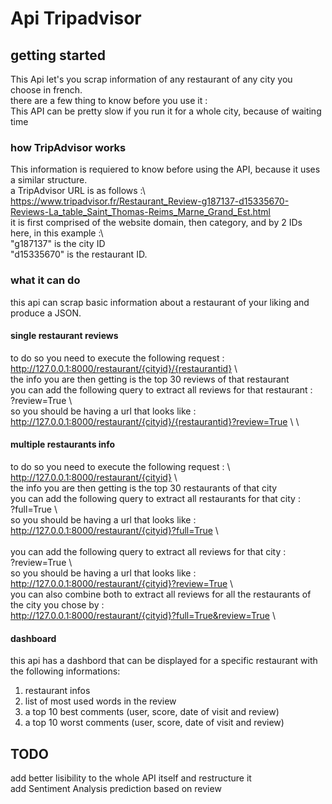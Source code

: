 # Api Tripadvisor

## getting started
This Api let's you scrap information of any restaurant of any city you choose in french.\
there are a few thing to know before you use it :\
This API can be pretty slow if you run it for a whole city, because of waiting time

### how TripAdvisor works
This information is requiered to know before using the API, because it uses a similar structure.\
a TripAdvisor URL is as follows :\ \
https://www.tripadvisor.fr/Restaurant_Review-g187137-d15335670-Reviews-La_table_Saint_Thomas-Reims_Marne_Grand_Est.html \
it is first comprised of the website domain, then category, and by 2 IDs\
here, in this example :\ \
"g187137" is the city ID\
"d15335670" is the restaurant ID.

### what it can do
this api can scrap basic information about a restaurant of your liking and produce a JSON.

#### single restaurant reviews
to do so you need to execute the following request : \
http://127.0.0.1:8000/restaurant/{cityid}/{restaurantid} \ \
the info you are then getting is the top 30 reviews of that restaurant\
you can add the following query to extract all reviews for that restaurant :\
    ?review=True \ \
so you should be having a url that looks like : \
    http://127.0.0.1:8000/restaurant/{cityid}/{restaurantid}?review=True \ \

#### multiple restaurants info 
to do so you need to execute the following request : \    
    http://127.0.0.1:8000/restaurant/{cityid} \ \
the info you are then getting is the top 30 restaurants of that city\
you can add the following query to extract all restaurants for that city :\
    ?full=True \ \
so you should be having a url that looks like : \
    http://127.0.0.1:8000/restaurant/{cityid}?full=True \ \
\
you can add the following query to extract all reviews for that city :\
    ?review=True \ \
so you should be having a url that looks like : \
    http://127.0.0.1:8000/restaurant/{cityid}?review=True \ \
you can also combine both to extract all reviews for all the restaurants of the city you chose by : \
    http://127.0.0.1:8000/restaurant/{cityid}?full=True&review=True \

#### dashboard
this api has a dashbord that can be displayed for a specific restaurant with the following informations:
1. restaurant infos
2. list of most used words in the review
3. a top 10 best comments (user, score, date of visit and review)
4. a top 10 worst comments (user, score, date of visit and review)

## TODO
add better lisibility to the whole API itself and restructure it \
add Sentiment Analysis prediction based on review
